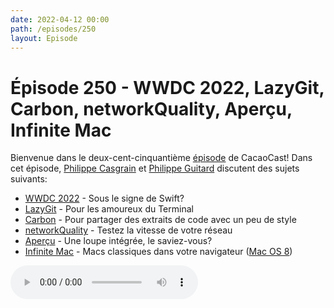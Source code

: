 ```yaml
---
date: 2022-04-12 00:00
path: /episodes/250
layout: Episode
---
```

# Épisode 250 - WWDC 2022, LazyGit, Carbon, networkQuality, Aperçu, Infinite Mac
<p>Bienvenue dans le deux-cent-cinquanti&egrave;me&nbsp;<a href="https://cacaocast.com/media/cacaocast_250.mp3" title="CacaoCast Episode 250">épisode</a> de CacaoCast! Dans cet épisode, <a href="http://www.twitter.com/philippec" title="Philippe Casgrain sur Twitter">Philippe Casgrain</a> et <a href="http://www.twitter.com/cacaocast" title="Philippe Guitard sur Twitter">Philippe Guitard</a> discutent des sujets suivants:</p>
<ul>
<li><a href="https://developer.apple.com/wwdc22/" title="WWDC 2022">WWDC 2022</a> - Sous le signe de Swift?</li>
<li><a href="https://github.com/jesseduffield/lazygit" title="LazyGit">LazyGit</a> - Pour les amoureux du Terminal</li>
<li><a href="https://carbon.now.sh" title="Carbon">Carbon</a> - Pour partager des extraits de code avec un peu de style</li>
<li><a href="https://twitter.com/lukeholder/status/1512243710096191489" title="networkQuality">networkQuality</a> - Testez la vitesse de votre réseau</li>
<li><a href="https://mobile.twitter.com/codepo8/status/1511650091425222657" title="Aperçu">Aperçu</a> - Une loupe intégrée, le saviez-vous?</li>
<li><a href="https://system7.app" title="Infinite Mac">Infinite Mac</a> - Macs classiques dans votre navigateur (<a href="https://macos8.app" title="Mac OS 8">Mac OS 8</a>)</li>
</ul>
<p><audio controls><source src="https://cacaocast.com/media/cacaocast_250.mp3" type="audio/mpeg"><source src="https://cacaocast.com/media/cacaocast_250.mp3" type="audio/mp4">Votre navigateur ne supporte pas l'élément audio / Your browser does not support the audio element.</audio></p>
